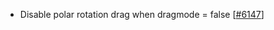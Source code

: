 - Disable polar rotation drag when dragmode = false [[#6147](https://github.com/plotly/plotly.js/pull/6147)]
